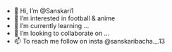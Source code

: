 - 👋 Hi, I’m @Sanskari1
- 👀 I’m interested in football & anime
- 🌱 I’m currently learning ...
- 💞️ I’m looking to collaborate on ...
- 📫 To reach me follow on insta @sanskaribacha._.13

<!---
Sanskari1/Sanskari1 is a ✨ special ✨ repository because its `README.md` (this file) appears on your GitHub profile.
You can click the Preview link to take a look at your changes.
--->
